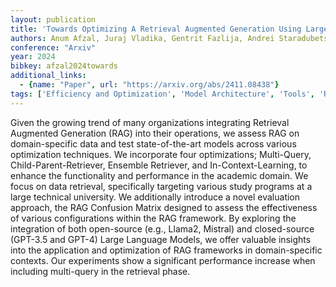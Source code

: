```yaml
---
layout: publication
title: 'Towards Optimizing A Retrieval Augmented Generation Using Large Language Model On Academic Data'
authors: Anum Afzal, Juraj Vladika, Gentrit Fazlija, Andrei Staradubets, Florian Matthes
conference: "Arxiv"
year: 2024
bibkey: afzal2024towards
additional_links:
  - {name: "Paper", url: "https://arxiv.org/abs/2411.08438"}
tags: ['Efficiency and Optimization', 'Model Architecture', 'Tools', 'RAG', 'Merging', 'GPT']
---
```

Given the growing trend of many organizations integrating Retrieval Augmented
Generation (RAG) into their operations, we assess RAG on domain-specific data
and test state-of-the-art models across various optimization techniques. We
incorporate four optimizations; Multi-Query, Child-Parent-Retriever, Ensemble
Retriever, and In-Context-Learning, to enhance the functionality and
performance in the academic domain. We focus on data retrieval, specifically
targeting various study programs at a large technical university. We
additionally introduce a novel evaluation approach, the RAG Confusion Matrix
designed to assess the effectiveness of various configurations within the RAG
framework. By exploring the integration of both open-source (e.g., Llama2,
Mistral) and closed-source (GPT-3.5 and GPT-4) Large Language Models, we offer
valuable insights into the application and optimization of RAG frameworks in
domain-specific contexts. Our experiments show a significant performance
increase when including multi-query in the retrieval phase.
